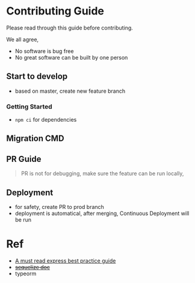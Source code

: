 # Contributing Guide
Please read through this guide before contributing. 

We all agree,
- No software is bug free
- No great software can be built by one person


## Start to develop

- based on master, create new feature branch

### Getting Started

- `npm ci` for dependencies

## Migration CMD


## PR Guide

> PR is not for debugging, make sure the feature can be run locally, 






## Deployment
- for safety, create PR to prod branch
- deployment is automatical, after merging, Continuous Deployment will be run


# Ref
- [A must read express best practice guide](https://itnext.io/production-ready-node-js-rest-apis-setup-using-typescript-postgresql-and-redis-a9525871407)
- [~~sequelize doc~~](https://sequelize.org/v5/)
- typeorm
